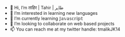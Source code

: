 - 👋 Hi, I’m ताहिर | Tahir | طاہر
- 👀 I’m interested in learning new languages
- 🌱 I’m currently learning 𝕁𝕒𝕧𝕒𝕤𝕔𝕣𝕚𝕡𝕥
- 💞️ I’m looking to collaborate on web based projects
- 📫 You can reach me at my twitter handle: tmalikJK14

<!---
tmalikJK14/tmalikJK14 is a ✨ special ✨ repository because its `README.md` (this file) appears on your GitHub profile.
You can click the Preview link to take a look at your changes.
--->
